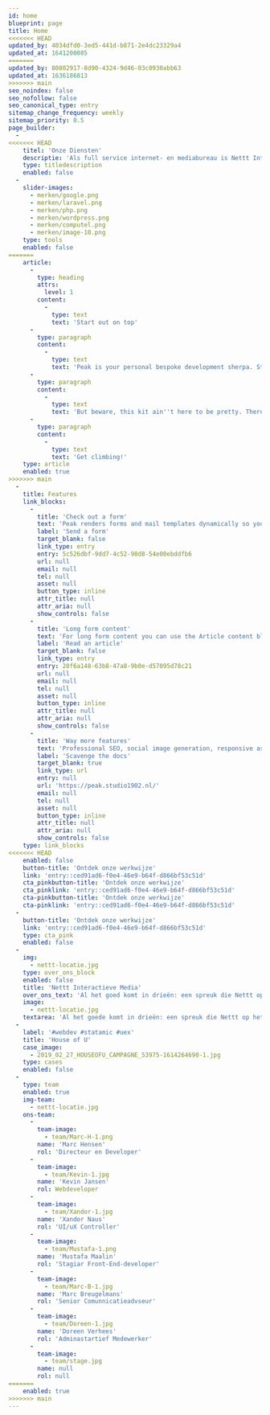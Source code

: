 ```yaml
---
id: home
blueprint: page
title: Home
<<<<<<< HEAD
updated_by: 4034dfd0-3ed5-441d-b871-2e4dc23329a4
updated_at: 1641200085
=======
updated_by: 80802917-8d90-4324-9d46-03c0930abb63
updated_at: 1636186813
>>>>>>> main
seo_noindex: false
seo_nofollow: false
seo_canonical_type: entry
sitemap_change_frequency: weekly
sitemap_priority: 0.5
page_builder:
  -
<<<<<<< HEAD
    titel: 'Onze Diensten'
    descriptie: 'Als full service internet- en mediabureau is Nettt Interactieve Media hét aangewezen adres voor advies, webdesign, webdevelopment, content management, zoekmachine-optimalisatie en méér.'
    type: titledescription
    enabled: false
  -
    slider-images:
      - merken/google.png
      - merken/laravel.png
      - merken/php.png
      - merken/wordpress.png
      - merken/computel.png
      - merken/image-10.png
    type: tools
    enabled: false
=======
    article:
      -
        type: heading
        attrs:
          level: 1
        content:
          -
            type: text
            text: 'Start out on top'
      -
        type: paragraph
        content:
          -
            type: text
            text: 'Peak is your personal bespoke development sherpa. Start every project with this kit full of development goodies. '
      -
        type: paragraph
        content:
          -
            type: text
            text: 'But beware, this kit ain''t here to be pretty. There are some examples of what Peak can do, but the rest is up to you. '
      -
        type: paragraph
        content:
          -
            type: text
            text: 'Get climbing!'
    type: article
    enabled: true
>>>>>>> main
  -
    title: Features
    link_blocks:
      -
        title: 'Check out a form'
        text: 'Peak renders forms and mail templates dynamically so you can add as many forms as you''d like, just by creating them in the CP. Peak ships with a default basic contact form you can edit.'
        label: 'Send a form'
        target_blank: false
        link_type: entry
        entry: 5c526dbf-9dd7-4c52-98d8-54e00ebddfb6
        url: null
        email: null
        tel: null
        asset: null
        button_type: inline
        attr_title: null
        attr_aria: null
        show_controls: false
      -
        title: 'Long form content'
        text: 'For long form content you can use the Article content block. This is a Bard fieldtypeopen in new window with multiple sets of fields that are regularly used in longer articles.'
        label: 'Read an article'
        target_blank: false
        link_type: entry
        entry: 20f6a148-63b8-47a8-9b0e-d57095d78c21
        url: null
        email: null
        tel: null
        asset: null
        button_type: inline
        attr_title: null
        attr_aria: null
        show_controls: false
      -
        title: 'Way more features'
        text: 'Professional SEO, social image generation, responsive assets, appearance globals, favicons generation, search templates, dark mode support with toggle, pagination template, search and additional bottles of oxygen.'
        label: 'Scavenge the docs'
        target_blank: true
        link_type: url
        entry: null
        url: 'https://peak.studio1902.nl/'
        email: null
        tel: null
        asset: null
        button_type: inline
        attr_title: null
        attr_aria: null
        show_controls: false
    type: link_blocks
<<<<<<< HEAD
    enabled: false
    button-title: 'Ontdek onze werkwijze'
    link: 'entry::ced91ad6-f0e4-46e9-b64f-d866bf53c51d'
    cta_pinkbutton-title: 'Ontdek onze werkwijze'
    cta_pinklink: 'entry::ced91ad6-f0e4-46e9-b64f-d866bf53c51d'
    cta-pinkbutton-title: 'Ontdek onze werkwijze'
    cta-pinklink: 'entry::ced91ad6-f0e4-46e9-b64f-d866bf53c51d'
  -
    button-title: 'Ontdek onze werkwijze'
    link: 'entry::ced91ad6-f0e4-46e9-b64f-d866bf53c51d'
    type: cta_pink
    enabled: false
  -
    img:
      - nettt-locatie.jpg
    type: over_ons_block
    enabled: false
    title: 'Nettt Interactieve Media'
    over_ons_text: 'Al het goed komt in drieën: een spreuk die Nettt op het lijf is geschreven.'
    image:
      - nettt-locatie.jpg
    textarea: 'Al het goede komt in drieën: een spreuk die Nettt op het lijf is geschreven!'
  -
    label: '#webdev #statamic #uex'
    title: 'House of U'
    case_image:
      - 2019_02_27_HOUSEOFU_CAMPAGNE_53975-1614264690-1.jpg
    type: cases
    enabled: false
  -
    type: team
    enabled: true
    img-team:
      - nettt-locatie.jpg
    ons-team:
      -
        team-image:
          - team/Marc-H-1.png
        name: 'Marc Hensen'
        rol: 'Directeur en Developer'
      -
        team-image:
          - team/Kevin-1.jpg
        name: 'Kevin Jansen'
        rol: Webdeveloper
      -
        team-image:
          - team/Xandor-1.jpg
        name: 'Xandor Naus'
        rol: 'UI/uX Controller'
      -
        team-image:
          - team/Mustafa-1.png
        name: 'Mustafa Maalin'
        rol: 'Stagiar Front-End-developer'
      -
        team-image:
          - team/Marc-B-1.jpg
        name: 'Marc Breugelmans'
        rol: 'Senior Comunnicatieadvseur'
      -
        team-image:
          - team/Doreen-1.jpg
        name: 'Doreen Verhees'
        rol: 'Adminastartief Medewerker'
      -
        team-image:
          - team/stage.jpg
        name: null
        rol: null
=======
    enabled: true
>>>>>>> main
---
```

